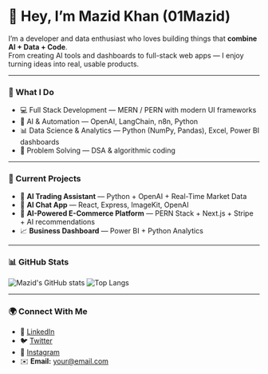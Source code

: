 # 👋 Hey, I’m Mazid Khan (01Mazid)

I’m a developer and data enthusiast who loves building things that **combine AI + Data + Code**.  
From creating AI tools and dashboards to full-stack web apps — I enjoy turning ideas into real, usable products.

---

### 🧠 What I Do
- 💻 Full Stack Development — MERN / PERN with modern UI frameworks  
- 🤖 AI & Automation — OpenAI, LangChain, n8n, Python  
- 📊 Data Science & Analytics — Python (NumPy, Pandas), Excel, Power BI dashboards  
- 🧩 Problem Solving — DSA & algorithmic coding  

---

### 🚀 Current Projects
- 🧠 **AI Trading Assistant** — Python + OpenAI + Real-Time Market Data  
- 💬 **AI Chat App** — React, Express, ImageKit, OpenAI  
- 🛒 **AI-Powered E-Commerce Platform** — PERN Stack + Next.js + Stripe + AI recommendations  
- 📈 **Business Dashboard** — Power BI + Python Analytics  

---

### 📊 GitHub Stats
![Mazid's GitHub stats](https://github-readme-stats.vercel.app/api?username=01mazid&show_icons=true&theme=tokyonight)
![Top Langs](https://github-readme-stats.vercel.app/api/top-langs/?username=01mazid&layout=compact&theme=tokyonight)

---

### 🌍 Connect With Me
- 💼 [LinkedIn](https://linkedin.com/in/01mazid)  
- 🐦 [Twitter](https://twitter.com/01mazid)  
- 📸 [Instagram](https://instagram.com/01mazid)  
- ✉️ **Email:** your@email.com

